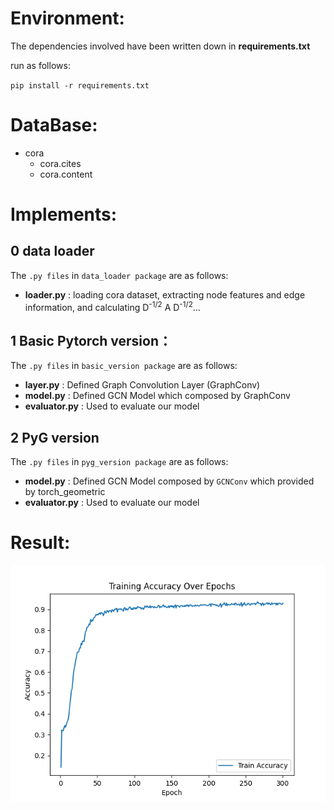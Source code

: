 # Environment:

The dependencies involved have been written down in **requirements.txt**

run as follows:

`pip install -r requirements.txt`

# DataBase:

- cora
  - cora.cites
  - cora.content

# Implements:

## 0 data loader

The `.py files` in `data_loader package` are as follows:

- **loader.py** : loading cora dataset, extracting node features and edge information, and calculating D<sup>-1/2</sup> A D<sup>-1/2</sup>...

## 1 Basic Pytorch version：

The `.py files` in `basic_version package` are as follows:

- **layer.py** : Defined Graph Convolution Layer (GraphConv)
- **model.py** : Defined GCN Model which composed by GraphConv
- **evaluator.py** : Used to evaluate our model

## 2 PyG version

The `.py files` in `pyg_version package` are as follows:

- **model.py** : Defined GCN Model composed by `GCNConv` which provided by torch_geometric
- **evaluator.py** : Used to evaluate our model

# Result:
![image](https://github.com/TenshGU/GNN-Demo/blob/master/results/pyg_model_res.png)
